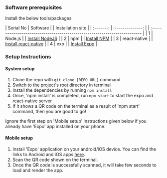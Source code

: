### Software prerequisites

Install the below tools/packages

| Serial No | Software | | Installation site |
| :-------: | :--------------: | | :------------------------------------------------------------------------- |
| 1 | Node.js | | [Install NodeJS](https://nodejs.org/en/download/) |
| 2 | npm | | [Install NPM](https://www.npmjs.com/get-npm) |
| 3 | react-native | | [Install react-native](https://www.npmjs.com/package/react-native) |
| 4 | exp | | [Install Expo](https://www.npmjs.com/package/exp) |

### Setup Instructions

#### System setup

1. Clone the repo with `git clone [REPO_URL]` command
2. Switch to the project's root directory in terminal
3. Install the dependencies by running `npm install`
4. Once, 'npm install' is completed, run `npm start` to start the expo and react-native server
5. If it shows a QR code on the terminal as a result of 'npm start' command, then you are good to go!

Ignore the first step on 'Mobile setup' instructions given below if you already have 'Expo' app installed on your phone.

#### Mobile setup

1. Install 'Expo' application on your android/iOS device. You can find the links to Android and iOS apps [here](https://expo.io/tools#client).
2. Scan the QR code shown on the terminal.
3. Once the QR code is successfully scanned, it will take few seconds to load and render the app.
